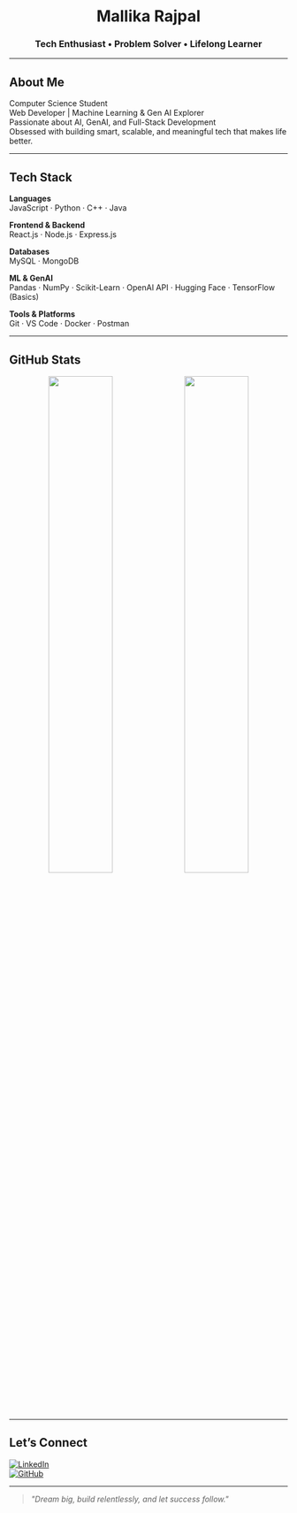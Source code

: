 <h1 align="center">Mallika Rajpal</h1>
<h3 align="center">Tech Enthusiast • Problem Solver • Lifelong Learner</h3>

---

## About Me  
Computer Science Student  
Web Developer | Machine Learning & Gen AI Explorer  
Passionate about AI, GenAI, and Full-Stack Development  
Obsessed with building smart, scalable, and meaningful tech that makes life better.

---

## Tech Stack  

**Languages**  
JavaScript · Python · C++ · Java  

**Frontend & Backend**  
React.js · Node.js · Express.js  

**Databases**  
MySQL · MongoDB  

**ML & GenAI**  
Pandas · NumPy · Scikit-Learn · OpenAI API · Hugging Face · TensorFlow (Basics)  

**Tools & Platforms**  
Git · VS Code · Docker · Postman  

---

## GitHub Stats  

<p align="center">
  <img src="https://github-readme-stats.vercel.app/api?username=Mallika-Rajpal&show_icons=true&theme=tokyonight" width="48%" />
  <img src="https://github-readme-stats.vercel.app/api/top-langs/?username=Mallika-Rajpal&layout=compact&theme=tokyonight" width="48%" />
</p>

---

## Let’s Connect  

[![LinkedIn](https://img.shields.io/badge/-LinkedIn-blue?style=for-the-badge&logo=linkedin)](https://linkedin.com/in/mallika-rajpal-0921a8245)  
[![GitHub](https://img.shields.io/badge/-GitHub-black?style=for-the-badge&logo=github)](https://github.com/Mallika-Rajpal)  

---

> _"Dream big, build relentlessly, and let success follow."_


